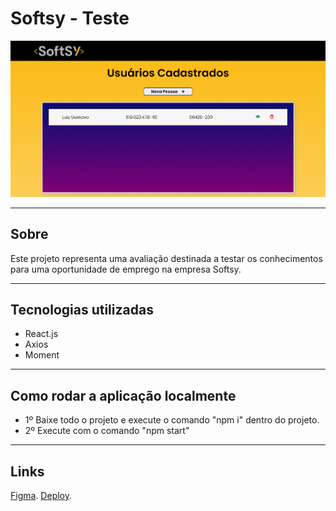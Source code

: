 # Softsy - Teste

![](./src/assets/img/softsy.png)

---

## Sobre

Este projeto representa uma avaliação destinada a testar os conhecimentos para uma oportunidade de emprego na empresa Softsy.

---

## Tecnologias utilizadas

- React.js
- Axios
- Moment

---

## Como rodar a aplicação localmente

- 1º  Baixe todo o projeto e execute o comando "npm i" dentro do projeto.
- 2º  Execute com o comando "npm start"

---

## Links

[Figma](https://www.figma.com/file/ni7z8aOI8GgeZKUe6VFeKa/Softsy?type=design&node-id=0%3A1&mode=design&t=XErNBnnskF38NEzG-1).
[Deploy]().
